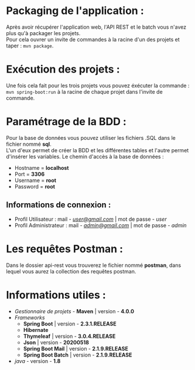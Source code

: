 # Packaging de l'application :  

Après avoir récupérer l'application web, l'API REST et le batch vous n'avez plus qu'à packager les projets.  
Pour cela ouvrer un invite de commandes à la racine d'un des projets et taper : `mvn package`.

# Exécution des projets :

Une fois cela fait pour les trois projets vous pouvez éxécuter la commande : `mvn spring-boot:run` à la racine de chaque projet
dans l'invite de commande.

# Paramétrage de la BDD :

Pour la base de données vous pouvez utiliser les fichiers .SQL dans le fichier nommé __sql__.  
L'un d'eux permet de créer la BDD et les différentes tables et l'autre permet d'insérer les variables.
Le chemin d'accès à la base de données :  
* Hostname = __localhost__
* Port = __3306__
* Username = __root__
* Password = __root__

## Informations de connexion :
	
* Profil Utilisateur : mail - *user@gmail.com* | mot de passe - *user*
* Profil Administrateur : mail - *admin@gmail.com* | mot de passe - *admin*

# Les requêtes Postman :

Dans le dossier api-rest vous trouverez le fichier nommé __postman__, dans lequel vous aurez la collection des requêtes postman.

# Informations utiles :

* *Gestionnaire de projets* - __Maven__ | version - __4.0.0__
* *Frameworks*
	* __Spring Boot__ | version - __2.3.1.RELEASE__
	* __Hibernate__
	* __Thymeleaf__ | version - __3.0.4.RELEASE__
	* __Json__ | version - __20200518__
	* __Spring Boot Mail__ | version - __2.1.9.RELEASE__
	* __Spring Boot Batch__ | version - __2.1.9.RELEASE__
* *java* - version - __1.8__
